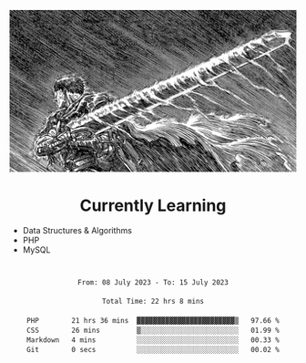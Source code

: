 <!-- Profile image -->
<p align="center">
 <img src="assets/bpD2ohb.png" width="1080px">
</p>
<!-- Profile image end -->

<!-- Currently learning -->
<h1 align="center">Currently Learning </h1>

* Data Structures & Algorithms
* PHP
* MySQL 
#
<!-- Currently learning end -->

<div align="center">
<!--START_SECTION:waka-->

```txt
From: 08 July 2023 - To: 15 July 2023

Total Time: 22 hrs 8 mins

PHP        21 hrs 36 mins  ▓▓▓▓▓▓▓▓▓▓▓▓▓▓▓▓▓▓▓▓▓▓▓▓▒   97.66 %
CSS        26 mins         ▒░░░░░░░░░░░░░░░░░░░░░░░░   01.99 %
Markdown   4 mins          ░░░░░░░░░░░░░░░░░░░░░░░░░   00.33 %
Git        0 secs          ░░░░░░░░░░░░░░░░░░░░░░░░░   00.02 %
```

<!--END_SECTION:waka-->
</div>
